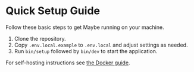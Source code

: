 # Quick Setup Guide

Follow these basic steps to get Maybe running on your machine.

1. Clone the repository.
2. Copy `.env.local.example` to `.env.local` and adjust settings as needed.
3. Run `bin/setup` followed by `bin/dev` to start the application.

For self-hosting instructions see [the Docker guide](hosting/docker.md).
